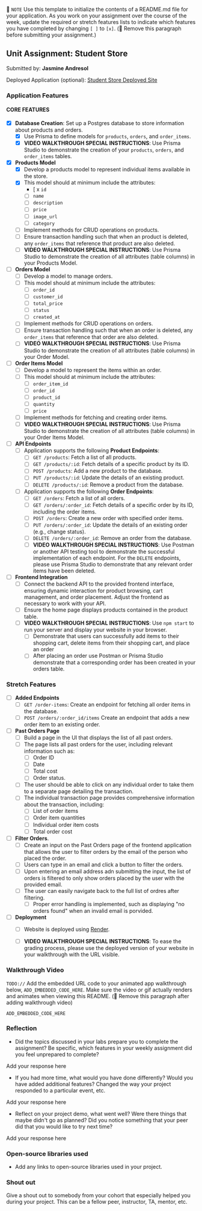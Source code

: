 📝 `NOTE` Use this template to initialize the contents of a README.md file for your application. As you work on your assignment over the course of the week, update the required or stretch features lists to indicate which features you have completed by changing `[ ]` to `[x]`. (🚫 Remove this paragraph before submitting your assignment.)

## Unit Assignment: Student Store

Submitted by: **Jasmine Andresol**

Deployed Application (optional): [Student Store Deployed Site](ADD_LINK_HERE)

### Application Features

#### CORE FEATURES

- [x] **Database Creation**: Set up a Postgres database to store information about products and orders.
  - [x]  Use Prisma to define models for `products`, `orders`, and `order_items`.
  - [x]  **VIDEO WALKTHROUGH SPECIAL INSTRUCTIONS**: Use Prisma Studio to demonstrate the creation of your `products`, `orders`, and `order_items` tables. 
- [x] **Products Model**
  - [x] Develop a products model to represent individual items available in the store. 
  - [x] This model should at minimum include the attributes:
    - [ x `id`
    - [ ] `name`
    - [ ] `description`
    - [ ] `price` 
    - [ ] `image_url`
    - [ ] `category`
  - [ ] Implement methods for CRUD operations on products.
  - [ ] Ensure transaction handling such that when an product is deleted, any `order_items` that reference that product are also deleted. 
  - [ ] **VIDEO WALKTHROUGH SPECIAL INSTRUCTIONS**: Use Prisma Studio to demonstrate the creation of all attributes (table columns) in your Products Model.
- [ ] **Orders Model**
  - [ ] Develop a model to manage orders. 
  - [ ] This model should at minimum include the attributes:
    - [ ] `order_id`
    - [ ] `customer_id`
    - [ ] `total_price`
    - [ ] `status`
    - [ ] `created_at`
  - [ ] Implement methods for CRUD operations on orders.
  - [ ] Ensure transaction handling such that when an order is deleted, any `order_items` that reference that order are also deleted. 
  - [ ] **VIDEO WALKTHROUGH SPECIAL INSTRUCTIONS**: Use Prisma Studio to demonstrate the creation of all attributes (table columns) in your Order Model.

- [ ] **Order Items Model**
  - [ ] Develop a model to represent the items within an order. 
  - [ ] This model should at minimum include the attributes:
    - [ ] `order_item_id`
    - [ ] `order_id`
    - [ ] `product_id`
    - [ ] `quantity`
    - [ ] `price`
  - [ ] Implement methods for fetching and creating order items.  
  - [ ] **VIDEO WALKTHROUGH SPECIAL INSTRUCTIONS**: Use Prisma Studio to demonstrate the creation of all attributes (table columns) in your Order Items Model.
- [ ] **API Endpoints**
  - [ ] Application supports the following **Product Endpoints**:
    - [ ] `GET /products`: Fetch a list of all products.
    - [ ] `GET /products/:id`: Fetch details of a specific product by its ID.
    - [ ] `POST /products`: Add a new product to the database.
    - [ ] `PUT /products/:id`: Update the details of an existing product.
    - [ ] `DELETE /products/:id`: Remove a product from the database.
  - [ ] Application supports the following **Order Endpoints**:
    - [ ] `GET /orders`: Fetch a list of all orders.
    - [ ] `GET /orders/:order_id`: Fetch details of a specific order by its ID, including the order items.
    - [ ] `POST /orders`: Create a new order with specified order items.
    - [ ] `PUT /orders/:order_id`: Update the details of an existing order (e.g., change status).
    - [ ] `DELETE /orders/:order_id`: Remove an order from the database.
    - [ ] **VIDEO WALKTHROUGH SPECIAL INSTRUCTIONS**: Use Postman or another API testing tool to demonstrate the successful implementation of each endpoint. For the `DELETE` endpoints, please use Prisma Studio to demonstrate that any relevant order items have been deleted. 
- [ ] **Frontend Integration**
  - [ ] Connect the backend API to the provided frontend interface, ensuring dynamic interaction for product browsing, cart management, and order placement. Adjust the frontend as necessary to work with your API.
  - [ ] Ensure the home page displays products contained in the product table.
  - [ ] **VIDEO WALKTHROUGH SPECIAL INSTRUCTIONS**: Use `npm start` to run your server and display your website in your browser. 
    - [ ] Demonstrate that users can successfully add items to their shopping cart, delete items from their shopping cart, and place an order
    - [ ] After placing an order use Postman or Prisma Studio demonstrate that a corresponding order has been created in your orders table.

### Stretch Features

- [ ] **Added Endpoints**
  - [ ] `GET /order-items`: Create an endpoint for fetching all order items in the database.
  - [ ] `POST /orders/:order_id/items` Create an endpoint that adds a new order item to an existing order. 
- [ ] **Past Orders Page**
  - [ ] Build a page in the UI that displays the list of all past orders.
  - [ ] The page lists all past orders for the user, including relevant information such as:
    - [ ] Order ID
    - [ ] Date
    - [ ] Total cost
    - [ ] Order status.
  - [ ] The user should be able to click on any individual order to take them to a separate page detailing the transaction.
  - [ ] The individual transaction page provides comprehensive information about the transaction, including:
    - [ ] List of order items
    - [ ] Order item quantities
    - [ ] Individual order item costs
    - [ ] Total order cost
- [ ] **Filter Orders**.
  - [ ] Create an input on the Past Orders page of the frontend application that allows the user to filter orders by the email of the person who placed the order. 
  - [ ] Users can type in an email and click a button to filter the orders.
  - [ ] Upon entering an email address adn submitting the input, the list of orders is filtered to only show orders placed by the user with the provided email. 
  - [ ] The user can easily navigate back to the full list of ordres after filtering. 
    - [ ] Proper error handling is implemented, such as displaying "no orders found" when an invalid email is porvided.
- [ ] **Deployment**
  - [ ] Website is deployed using [Render](https://courses.codepath.org/snippets/site/render_deployment_guide).
  - [ ] **VIDEO WALKTHROUGH SPECIAL INSTRUCTIONS**: To ease the grading process, please use the deployed version of your website in your walkthrough with the URL visible. 



### Walkthrough Video

`TODO://` Add the embedded URL code to your animated app walkthrough below, `ADD_EMBEDDED_CODE_HERE`. Make sure the video or gif actually renders and animates when viewing this README. (🚫 Remove this paragraph after adding walkthrough video)

`ADD_EMBEDDED_CODE_HERE`

### Reflection

* Did the topics discussed in your labs prepare you to complete the assignment? Be specific, which features in your weekly assignment did you feel unprepared to complete?

Add your response here

* If you had more time, what would you have done differently? Would you have added additional features? Changed the way your project responded to a particular event, etc.
  
Add your response here

* Reflect on your project demo, what went well? Were there things that maybe didn't go as planned? Did you notice something that your peer did that you would like to try next time?

Add your response here

### Open-source libraries used

- Add any links to open-source libraries used in your project.

### Shout out

Give a shout out to somebody from your cohort that especially helped you during your project. This can be a fellow peer, instructor, TA, mentor, etc.